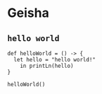 # Geisha

## `hello world`

```
def helloWorld = () -> {
  let hello = "hello world!"
    in printLn(hello)
}

helloWorld()
```

